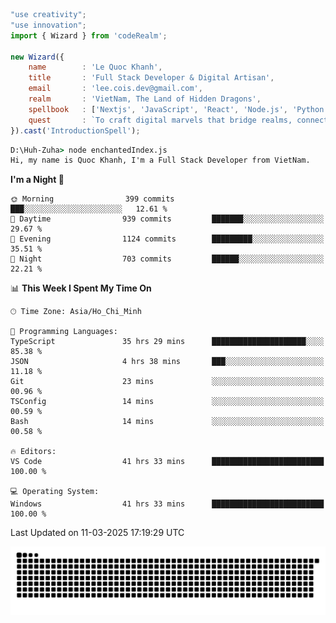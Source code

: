 <!--x axis divider-->

```js 
"use creativity";
"use innovation";
import { Wizard } from 'codeRealm';

new Wizard({
    name        : 'Le Quoc Khanh',
    title       : 'Full Stack Developer & Digital Artisan',
    email       : 'lee.cois.dev@gmail.com',
    realm       : 'VietNam, The Land of Hidden Dragons',
    spellbook   : ['Nextjs', 'JavaScript', 'React', 'Node.js', 'Python', 'Django', 'Cloud Services'],
    quest       : `To craft digital marvels that bridge realms, connect cultures, and bring imagination to life.`,
}).cast('IntroductionSpell');
```

```cmd
D:\Huh-Zuha> node enchantedIndex.js
Hi, my name is Quoc Khanh, I'm a Full Stack Developer from VietNam.
```
<!--START_SECTION:waka-->
**I'm a Night 🦉** 

```text
🌞 Morning                399 commits         ███░░░░░░░░░░░░░░░░░░░░░░   12.61 % 
🌆 Daytime                939 commits         ███████░░░░░░░░░░░░░░░░░░   29.67 % 
🌃 Evening                1124 commits        █████████░░░░░░░░░░░░░░░░   35.51 % 
🌙 Night                  703 commits         ██████░░░░░░░░░░░░░░░░░░░   22.21 % 
```


📊 **This Week I Spent My Time On** 

```text
🕑︎ Time Zone: Asia/Ho_Chi_Minh

💬 Programming Languages: 
TypeScript               35 hrs 29 mins      █████████████████████░░░░   85.38 % 
JSON                     4 hrs 38 mins       ███░░░░░░░░░░░░░░░░░░░░░░   11.18 % 
Git                      23 mins             ░░░░░░░░░░░░░░░░░░░░░░░░░   00.96 % 
TSConfig                 14 mins             ░░░░░░░░░░░░░░░░░░░░░░░░░   00.59 % 
Bash                     14 mins             ░░░░░░░░░░░░░░░░░░░░░░░░░   00.58 % 

🔥 Editors: 
VS Code                  41 hrs 33 mins      █████████████████████████   100.00 % 

💻 Operating System: 
Windows                  41 hrs 33 mins      █████████████████████████   100.00 % 
```


 Last Updated on 11-03-2025 17:19:29 UTC
<!--END_SECTION:waka-->
<picture>
  <source media="(prefers-color-scheme: dark)" srcset="https://raw.githubusercontent.com/leecois/leecois/output/github-contribution-grid-snake-dark.svg">
  <source media="(prefers-color-scheme: light)" srcset="https://raw.githubusercontent.com/leecois/leecois/output/github-contribution-grid-snake.svg">
  <img alt="github contribution grid snake animation" src="https://raw.githubusercontent.com/leecois/leecois/output/github-contribution-grid-snake.svg">
</picture>
